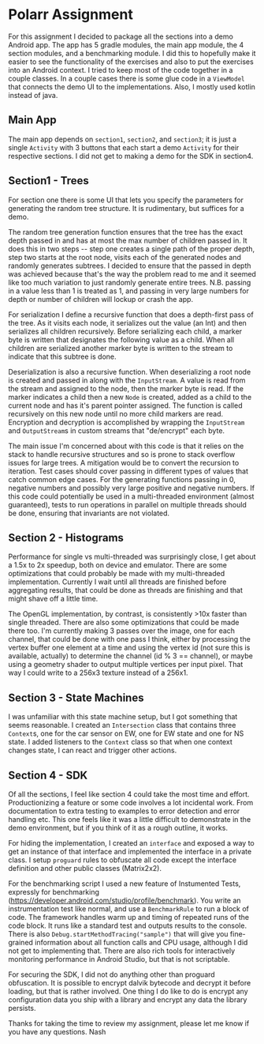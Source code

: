 # Polarr Assignment

For this assignment I decided to package all the sections into a demo Android app.  The app has 5 gradle modules, the main app module, the 4 section modules, and a benchmarking module.  I did this to hopefully make it easier to see the functionality of the exercises and also to put the exercises into an Android context.  I tried to keep most of the code together in a couple classes.  In a couple cases there is some glue code in a `ViewModel` that connects the demo UI to the implementations.  Also, I mostly used kotlin instead of java.

## Main App
The main app depends on `section1`, `section2`, and `section3`; it is just a single `Activity` with 3 buttons that each start a demo `Activity` for their respective sections.  I did not get to making a demo for the SDK in section4.

## Section1 - Trees
For section one there is some UI that lets you specify the parameters for generating the random tree structure.  It is rudimentary, but suffices for a demo.  

The random tree generation function ensures that the tree has the exact depth passed in and has at most the max number of children passed in.  It does this in two steps -- step one creates a single path of the proper depth, step two starts at the root node, visits each of the generated nodes and randomly generates subtrees.  I decided to ensure that the passed in depth was achieved because that's the way the problem read to me and it seemed like too much variation to just randomly generate entire trees.  N.B. passing in a value less than 1 is treated as 1, and passing in very large numbers for depth or number of children will lockup or crash the app.

For serialization I define a recursive function that does a depth-first pass of the tree.  As it visits each node, it serializes out the value (an Int) and then serializes all children recursively.  Before serializing each child, a marker byte is written that designates the following value as a child.  When all children are serialized another marker byte is written to the stream to indicate that this subtree is done.  

Deserialization is also a recursive function.  When deserializing a root node is created and passed in along with the `InputStream`.  A value is read from the stream and assigned to the node, then the marker byte is read.  If the marker indicates a child then a new `Node` is created, added as a child to the current node and has it's parent pointer assigned.  The function is called recursively on this new node until no more child markers are read.
Encryption and decryption is accomplished by wrapping the `InputStream` and `OutputStream`s in custom streams that "de/encrypt" each byte.  

The main issue I'm concerned about with this code is that it relies on the stack to handle recursive structures and so is prone to stack overflow issues for large trees.  A mitigation would be to convert the recursion to iteration.  Test cases should cover passing in different types of values that catch common edge cases.  For the generating functions passing in 0, negative numbers and possibly very large positive and negative numbers.  If this code could potentially be used in a multi-threaded environment (almost guaranteed), tests to run operations in parallel on multiple threads should be done, ensuring that invariants are not violated.

## Section 2 - Histograms

Performance for single vs multi-threaded was surprisingly close, I get about a 1.5x to 2x speedup, both on device and emulator.  There are some optimizations that could probably be made with my multi-threaded implementation.  Currently I wait until all threads are finished before aggregating results, that could be done as threads are finishing and that might shave off a little time.  

The OpenGL implementation, by contrast, is consistently >10x faster than single threaded.  There are also some optimizations that could be made there too.  I'm currently making 3 passes over the image, one for each channel, that could be done with one pass I think, either by processing the vertex buffer one element at a time and using the vertex id (not sure this is available, actually) to determine the channel (id % 3 == channel), or maybe using a geometry shader to output multiple vertices per input pixel.  That way I could write to a 256x3 texture instead of a 256x1.

## Section 3 - State Machines

I was unfamiliar with this state machine setup, but I got something that seems reasonable.  I created an `Intersection` class that contains three `Context`s, one for the car sensor on EW, one for EW state and one for NS state.  I added listeners to the `Context` class so that when one context changes state, I can react and trigger other actions.

## Section 4 - SDK

Of all the sections, I feel like section 4 could take the most time and effort.  Productionizing a feature or some code involves a lot incidental work.  From documentation to extra testing to examples to error detection and error handling etc.  This one feels like it was a little difficult to demonstrate in the demo environment, but if you think of it as a rough outline, it works.

For hiding the implementation, I created an `interface` and exposed a way to get an instance of that interface and implemented the interface in a private class.  I setup `proguard` rules to obfuscate all code except the interface definition and other public classes (Matrix2x2).  

For the benchmarking script I used a new feature of Instumented Tests, expressly for benchmarking (https://developer.android.com/studio/profile/benchmark).  You write an instrumentation test like normal, and use a `BenchmarkRule` to run a block of code.  The framework handles warm up and timing of repeated runs of the code block.  It runs like a standard test and outputs results to the console. There is also `Debug.startMethodTracing("sample")` that will give you fine-grained information about all function calls and CPU usage, although I did not get to implementing that.  There are also rich tools for interactively monitoring performance in Android Studio, but that is not scriptable.

For securing the SDK, I did not do anything other than proguard obfuscation.  It is possible to encrypt dalvik bytecode and decrypt it before loading, but that is rather involved.  One thing I do like to do is encrypt any configuration data you ship with a library and encrypt any data the library persists.

Thanks for taking the time to review my assignment, please let me know if you have any questions.
Nash


